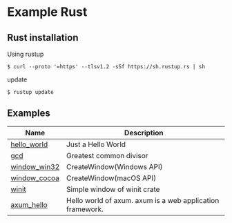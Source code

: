 # Example Rust


## Rust installation

Using rustup

```shell
$ curl --proto '=https' --tlsv1.2 -sSf https://sh.rustup.rs | sh
```

update

```shell
$ rustup update
```


## Examples

| Name                              | Description                  |
| --------------------------------- | ---------------------------- |
| [hello_world](hello_world/)       | Just a Hello World           |
| [gcd](gcd/)                       | Greatest common divisor      |
| [window_win32](window_win32/)     | CreateWindow(Windows API)    |
| [window_cocoa](window_cocoa/)     | CreateWindow(macOS API)      |
| [winit](winit/)                   | Simple window of winit crate |
| [axum_hello](axum_hello/)         | Hello world of axum. axum is a web application framework. |

